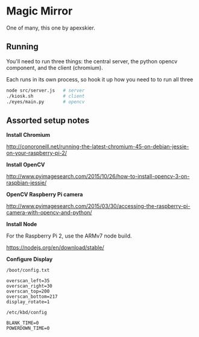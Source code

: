 # Magic Mirror

One of many, this one by apexskier.

## Running

You'll need to run three things: the central server, the python opencv component,
and the client (chromium).

Each runs in its own process, so hook it up how you need to to run all three

```sh
node src/server.js   # server
./kiosk.sh           # client
./eyes/main.py       # opencv
```

## Assorted setup notes

**Install Chromium**

http://conoroneill.net/running-the-latest-chromium-45-on-debian-jessie-on-your-raspberry-pi-2/

**Install OpenCV**

http://www.pyimagesearch.com/2015/10/26/how-to-install-opencv-3-on-raspbian-jessie/

**OpenCV Raspberry Pi camera**

http://www.pyimagesearch.com/2015/03/30/accessing-the-raspberry-pi-camera-with-opencv-and-python/

**Install Node**

For the Raspberry Pi 2, use the ARMv7 node build.

https://nodejs.org/en/download/stable/

**Configure Display**

`/boot/config.txt`

```
overscan_left=35
overscan_right=30
overscan_top=200
overscan_bottom=217
display_rotate=1
```

`/etc/kbd/config`

```
BLANK_TIME=0
POWERDOWN_TIME=0
```
